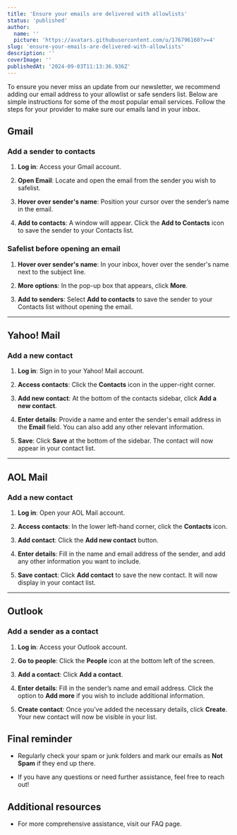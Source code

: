 ```yaml
---
title: 'Ensure your emails are delivered with allowlists'
status: 'published'
author:
  name: ''
  picture: 'https://avatars.githubusercontent.com/u/176796160?v=4'
slug: 'ensure-your-emails-are-delivered-with-allowlists'
description: ''
coverImage: ''
publishedAt: '2024-09-03T11:13:36.936Z'
---
```


To ensure you never miss an update from our newsletter, we recommend adding our email address to your allowlist or safe senders list. Below are simple instructions for some of the most popular email services. Follow the steps for your provider to make sure our emails land in your inbox.

## Gmail

### Add a sender to contacts

1. **Log in**: Access your Gmail account.

2. **Open Email**: Locate and open the email from the sender you wish to safelist.

3. **Hover over sender's name**: Position your cursor over the sender’s name in the email.

4. **Add to contacts**: A window will appear. Click the **Add to Contacts** icon to save the sender to your Contacts list.

### Safelist before opening an email

1. **Hover over sender's name**: In your inbox, hover over the sender's name next to the subject line.

2. **More options**: In the pop-up box that appears, click **More**.

3. **Add to senders**: Select **Add to contacts** to save the sender to your Contacts list without opening the email.

---

## Yahoo! Mail

### Add a new contact

1. **Log in**: Sign in to your Yahoo! Mail account.

2. **Access contacts**: Click the **Contacts** icon in the upper-right corner.

3. **Add new contact**: At the bottom of the contacts sidebar, click **Add a new contact**.

4. **Enter details**: Provide a name and enter the sender's email address in the **Email** field. You can also add any other relevant information.

5. **Save**: Click **Save** at the bottom of the sidebar. The contact will now appear in your contact list.

---

## AOL Mail

### Add a new contact

1. **Log in**: Open your AOL Mail account.

2. **Access contacts**: In the lower left-hand corner, click the **Contacts** icon.

3. **Add contact**: Click the **Add new contact** button.

4. **Enter details**: Fill in the name and email address of the sender, and add any other information you want to include.

5. **Save contact**: Click **Add contact** to save the new contact. It will now display in your contact list.

---

## Outlook

### Add a sender as a contact

1. **Log in**: Access your Outlook account.

2. **Go to people**: Click the **People** icon at the bottom left of the screen.

3. **Add a contact**: Click **Add a contact**.

4. **Enter details**: Fill in the sender’s name and email address. Click the option to **Add more** if you wish to include additional information.

5. **Create contact**: Once you’ve added the necessary details, click **Create**. Your new contact will now be visible in your list.

## Final reminder

- Regularly check your spam or junk folders and mark our emails as **Not Spam** if they end up there.

- If you have any questions or need further assistance, feel free to reach out!

## Additional resources

- For more comprehensive assistance, visit our FAQ page.